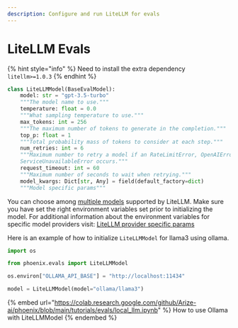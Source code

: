 ```yaml
---
description: Configure and run LiteLLM for evals
---
```


# LiteLLM Evals

{% hint style="info" %}
Need to install the extra dependency `litellm>=1.0.3`
{% endhint %}

```python
class LiteLLMModel(BaseEvalModel):
    model: str = "gpt-3.5-turbo"
    """The model name to use."""
    temperature: float = 0.0
    """What sampling temperature to use."""
    max_tokens: int = 256
    """The maximum number of tokens to generate in the completion."""
    top_p: float = 1
    """Total probability mass of tokens to consider at each step."""
    num_retries: int = 6
    """Maximum number to retry a model if an RateLimitError, OpenAIError, or
    ServiceUnavailableError occurs."""
    request_timeout: int = 60
    """Maximum number of seconds to wait when retrying."""
    model_kwargs: Dict[str, Any] = field(default_factory=dict)
    """Model specific params"""
```

You can choose among [multiple models](https://docs.litellm.ai/docs/providers) supported by LiteLLM. Make sure you have set the right environment variables set prior to initializing the model. For additional information about the environment variables for specific model providers visit: [LiteLLM provider specific params](https://docs.litellm.ai/docs/completion/input#provider-specific-params)

Here is an example of how to initialize `LiteLLMModel` for llama3 using ollama.

```python
import os

from phoenix.evals import LiteLLMModel

os.environ["OLLAMA_API_BASE"] = "http://localhost:11434"

model = LiteLLMModel(model="ollama/llama3")
```

{% embed url="https://colab.research.google.com/github/Arize-ai/phoenix/blob/main/tutorials/evals/local_llm.ipynb" %}
How to use Ollama with LiteLLMModel
{% endembed %}
